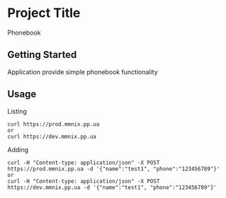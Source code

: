 # Project Title

Phonebook

## Getting Started

Application provide simple phonebook functionality

## Usage

Listing

```
curl https://prod.mmnix.pp.ua
or
curl https://dev.mmnix.pp.ua
```

Adding

```
curl -H "Content-type: application/json" -X POST https://prod.mmnix.pp.ua -d '{"name":"test1", "phone":"123456789"}'
or
curl -H "Content-type: application/json" -X POST https://dev.mmnix.pp.ua -d '{"name":"test1", "phone":"123456789"}'
```
